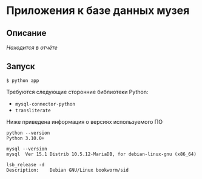 # Приложения к базе данных музея

## Описание 

_Находится в отчёте_

## Запуск

`$ python app`

Требуются следующие сторонние библиотеки Python:
- `mysql-connector-python`
- `transliterate`

Ниже приведена информация о версиях используемого ПО

```
python --version
Python 3.10.0+
```

```
mysql --version
mysql  Ver 15.1 Distrib 10.5.12-MariaDB, for debian-linux-gnu (x86_64)
```

```
lsb_release -d
Description:	Debian GNU/Linux bookworm/sid
```

